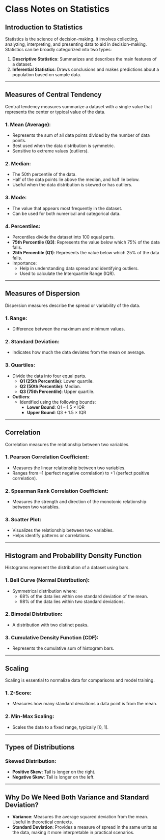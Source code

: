 # Class Notes on Statistics

## Introduction to Statistics
Statistics is the science of decision-making. It involves collecting, analyzing, interpreting, and presenting data to aid in decision-making. Statistics can be broadly categorized into two types:

1. **Descriptive Statistics**: Summarizes and describes the main features of a dataset.
2. **Inferential Statistics**: Draws conclusions and makes predictions about a population based on sample data.

---

## Measures of Central Tendency
Central tendency measures summarize a dataset with a single value that represents the center or typical value of the data.

### 1. Mean (Average):
- Represents the sum of all data points divided by the number of data points.
- Best used when the data distribution is symmetric.
- Sensitive to extreme values (outliers).

### 2. Median:
- The 50th percentile of the data.
- Half of the data points lie above the median, and half lie below.
- Useful when the data distribution is skewed or has outliers.

### 3. Mode:
- The value that appears most frequently in the dataset.
- Can be used for both numerical and categorical data.

### 4. Percentiles:
- Percentiles divide the dataset into 100 equal parts.
- **75th Percentile (Q3)**: Represents the value below which 75% of the data falls.
- **25th Percentile (Q1)**: Represents the value below which 25% of the data falls.
- Importance:
  - Help in understanding data spread and identifying outliers.
  - Used to calculate the Interquartile Range (IQR).

---

## Measures of Dispersion
Dispersion measures describe the spread or variability of the data.

### 1. Range:
- Difference between the maximum and minimum values.

### 2. Standard Deviation:
- Indicates how much the data deviates from the mean on average.

### 3. Quartiles:
- Divide the data into four equal parts.
  - **Q1 (25th Percentile)**: Lower quartile.
  - **Q2 (50th Percentile)**: Median.
  - **Q3 (75th Percentile)**: Upper quartile.
- **Outliers**:
  - Identified using the following bounds:
    - **Lower Bound**: Q1 – 1.5 × IQR
    - **Upper Bound**: Q3 + 1.5 × IQR

---

## Correlation
Correlation measures the relationship between two variables.

### 1. Pearson Correlation Coefficient:
- Measures the linear relationship between two variables.
- Ranges from –1 (perfect negative correlation) to +1 (perfect positive correlation).

### 2. Spearman Rank Correlation Coefficient:
- Measures the strength and direction of the monotonic relationship between two variables.

### 3. Scatter Plot:
- Visualizes the relationship between two variables.
- Helps identify patterns or correlations.

---

## Histogram and Probability Density Function
Histograms represent the distribution of a dataset using bars.

### 1. Bell Curve (Normal Distribution):
- Symmetrical distribution where:
  - 68% of the data lies within one standard deviation of the mean.
  - 98% of the data lies within two standard deviations.

### 2. Bimodal Distribution:
- A distribution with two distinct peaks.

### 3. Cumulative Density Function (CDF):
- Represents the cumulative sum of histogram bars.

---

## Scaling
Scaling is essential to normalize data for comparisons and model training.

### 1. Z-Score:
- Measures how many standard deviations a data point is from the mean.

### 2. Min-Max Scaling:
- Scales the data to a fixed range, typically [0, 1].

---

## Types of Distributions

### Skewed Distribution:
- **Positive Skew**: Tail is longer on the right.
- **Negative Skew**: Tail is longer on the left.

---

## Why Do We Need Both Variance and Standard Deviation?
- **Variance**: Measures the average squared deviation from the mean. Useful in theoretical contexts.
- **Standard Deviation**: Provides a measure of spread in the same units as the data, making it more interpretable in practical scenarios.

